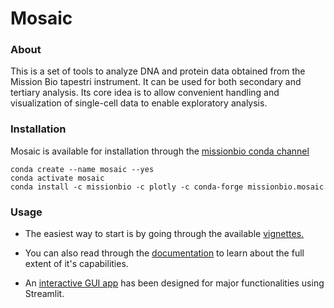 # Mosaic

### About

This is a set of tools to analyze DNA and protein data obtained
from the Mission Bio tapestri instrument. It can be used for both secondary
and tertiary analysis. Its core idea is to allow convenient handling
and visualization of single-cell data to enable exploratory analysis.

### Installation

Mosaic is available for installation through the [missionbio conda channel](https://anaconda.org/missionbio)

```
conda create --name mosaic --yes
conda activate mosaic
conda install -c missionbio -c plotly -c conda-forge missionbio.mosaic
```

### Usage

- The easiest way to start is by going through the available [vignettes.](https://github.com/MissionBio/mosaic-jupyter)

- You can also read through the [documentation](https://missionbio.github.io/mosaic/) to learn
  about the full extent of it's capabilities.

- An [interactive GUI app](https://github.com/MissionBio/mosaic-streamlit) has been designed for major functionalities using Streamlit.
